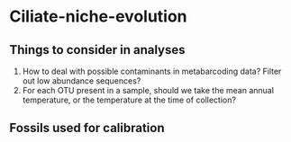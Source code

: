 # Ciliate-niche-evolution

## Things to consider in analyses

1. How to deal with possible contaminants in metabarcoding data? Filter out low abundance sequences?
2. For each OTU present in a sample, should we take the mean annual temperature, or the temperature at the time of collection?

## Fossils used for calibration

<put link to google doc>
